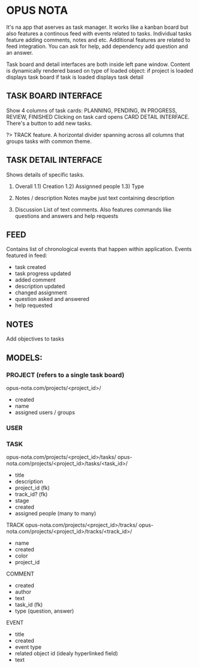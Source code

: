 # OPUS NOTA

It's na app that aserves as task manager. It works like a kanban board but also features a continous feed with events related to tasks.
Individual tasks feature adding comments, notes and etc. Additional features are related to feed integration. You can ask for help,
add dependency add question and an answer.

Task board and detail interfaces are both inside left pane window. Content is dynamically rendered based on type of loaded object:
if project is loaded displays task board
if task is loaded displays task detail

## TASK BOARD INTERFACE
Show 4 columns of task cards: PLANNING, PENDING, IN PROGRESS, REVIEW, FINISHED
Clicking on task card opens CARD DETAIL INTERFACE.
There's a button to add new tasks.

?> TRACK feature. A horizontal divider spanning across all columns that groups tasks with common theme.


## TASK DETAIL INTERFACE
Shows details of specific tasks.

1) Overall
    1.1) Creation
    1.2) Assignned people
    1.3) Type

2) Notes / description
    Notes maybe just text containing description

3) Discussion
    List of text comments. Also features commands like questions and answers and help requests

## FEED
Contains list of chronological events that happen within application. Events featured in feed:
- task created
- task progress updated
- added comment
- description updated
- changed assignment
- question asked and answered
- help requested

## NOTES
Add objectives to tasks

## MODELS:

### PROJECT (refers to a single task board)
opus-nota.com/projects/<project_id>/
- created
- name
- assigned users / groups

### USER

### TASK 
opus-nota.com/projects/<project_id>/tasks/
opus-nota.com/projects/<project_id>/tasks/<task_id>/
- title
- description
- project_id (fk)
- track_id? (fk)
- stage
- created
- assigned people (many to many)

TRACK
opus-nota.com/projects/<project_id>/tracks/
opus-nota.com/projects/<project_id>/tracks/<track_id>/
- name
- created
- color
- project_id

COMMENT
- created
- author
- text
- task_id (fk)
- type (question, answer)

EVENT
- title
- created
- event type
- related object id (idealy hyperlinked field)
- text
